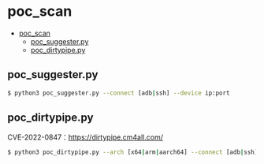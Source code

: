 # poc_scan

- [poc_scan](#poc_scan)
  - [poc_suggester.py](#poc_suggesterpy)
  - [poc_dirtypipe.py](#poc_dirtypipepy)

## poc_suggester.py

```sh
$ python3 poc_suggester.py --connect [adb|ssh] --device ip:port
```

## poc_dirtypipe.py

CVE-2022-0847：https://dirtypipe.cm4all.com/

```sh
$ python3 poc_dirtypipe.py --arch [x64|arm|aarch64] --connect [adb|ssh] --device ip:port
```
